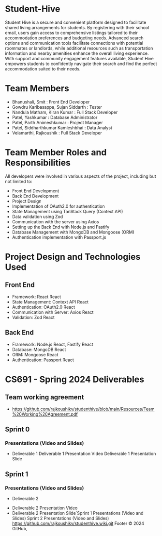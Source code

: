# Student-Hive
Student Hive is a secure and convenient platform designed to facilitate shared living arrangements for students. By registering with their school email, users gain access to comprehensive listings tailored to their accommodation preferences and budgeting needs. Advanced search options and communication tools facilitate connections with potential roommates or landlords, while additional resources such as transportation information and nearby amenities enhance the overall living experience. With support and community engagement features available, Student Hive empowers students to confidently navigate their search and find the perfect accommodation suited to their needs.
# Team Members
* Bhanushali, Smit : Front End Developer
* Gowdru Karibasappa, Sujan Siddarth : Tester
* Nandula Matham, Kiran Kumar : Full Stack Developer
* Patel, Yashkumar : Database Administrator
* Patel, Parth Animeshkumar : Project Manager
* Patel, Siddharthkumar Kamleshbhai : Data Analyst
* Velamarthi, Rajkoushik : Full Stack Developer

# Team Member Roles and Responsibilities
All developers were involved in various aspects of the project, including but not limited to:
* Front End Development
* Back End Development
* Project Design
* Implementation of OAuth2.0 for authentication
* State Management using TanStack Query (Context API)
* Data validation using Zod
* Communication with the server using Axios
* Setting up the Back End with Node.js and Fastify
* Database Management with MongoDB and Mongoose (ORM)
* Authentication implementation with Passport.js

# Project Design and Technologies Used
## Front End
* Framework: React React
* State Management: Context API React
* Authentication: OAuth2.0 React
* Communication with Server: Axios React
* Validation: Zod React
## Back End
* Framework: Node.js React, Fastify React
* Database: MongoDB React
* ORM: Mongoose React
* Authentication: Passport React
# CS691 - Spring 2024 Deliverables
## Team working agreement
* https://github.com/rajkoushikv/studenthive/blob/main/Resources/Team%20Working%20Agreement.pdf
## Sprint 0
### Presentations (Video and Slides)
* Deliverable 1
Deliverable 1 Presentation Video
Deliverable 1 Presentation Slide
## Sprint 1
### Presentations (Video and Slides)
* Deliverable 2
 - Deliverable 2 Presentation Video
 - Deliverable 2 Presentation Slide`Sprint 1
Presentations (Video and Slides)
Sprint 2
Presentations (Video and Slides)
https://github.com/rajkoushikv/studenthive.wiki.git
Footer
© 2024 GitHub,   
